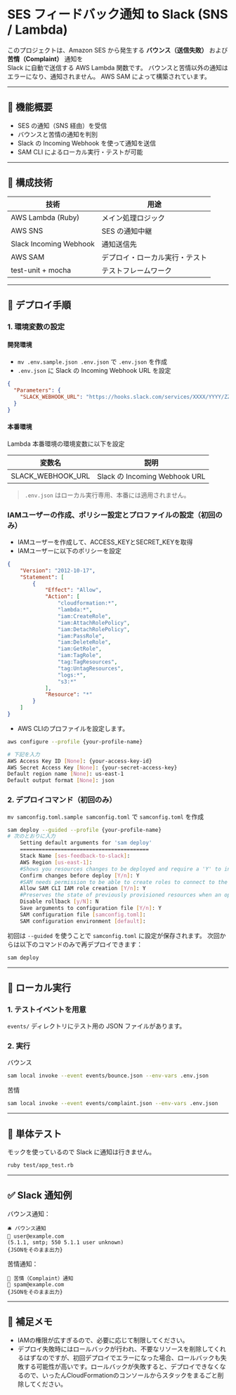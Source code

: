 # SES フィードバック通知 to Slack (SNS / Lambda)

このプロジェクトは、Amazon SES から発生する **バウンス（送信失敗）** および **苦情（Complaint）** 通知を  
Slack に自動で送信する AWS Lambda 関数です。
バウンスと苦情以外の通知はエラーになり、通知されません。
AWS SAM によって構築されています。

---

## 📌 機能概要

- SES の通知（SNS 経由）を受信
- バウンスと苦情の通知を判別
- Slack の Incoming Webhook を使って通知を送信
- SAM CLI によるローカル実行・テストが可能

---

## 🧱 構成技術

| 技術                     | 用途              |
|------------------------|-----------------|
| AWS Lambda (Ruby)      | メイン処理ロジック       |
| AWS SNS                | SES の通知中継       |
| Slack Incoming Webhook | 通知送信先           |
| AWS SAM                | デプロイ・ローカル実行・テスト |
| test-unit + mocha      | テストフレームワーク      |

---

## 🚀 デプロイ手順

### 1. 環境変数の設定

#### 開発環境

- `mv .env.sample.json .env.json` で `.env.json` を作成
- `.env.json` に Slack の Incoming Webhook URL を設定

```json
{
  "Parameters": {
    "SLACK_WEBHOOK_URL": "https://hooks.slack.com/services/XXXX/YYYY/ZZZZ"
  }
}
```

#### 本番環境
Lambda 本番環境の環境変数に以下を設定

| 変数名               | 説明                           |
|-------------------|------------------------------|
| SLACK_WEBHOOK_URL | Slack の Incoming Webhook URL |

> `.env.json` はローカル実行専用、本番には適用されません。

### IAMユーザーの作成、ポリシー設定とプロファイルの設定（初回のみ）
- IAMユーザーを作成して、ACCESS_KEYとSECRET_KEYを取得
- IAMユーザーに以下のポリシーを設定
```json
{
	"Version": "2012-10-17",
	"Statement": [
		{
			"Effect": "Allow",
			"Action": [
				"cloudformation:*",
				"lambda:*",
				"iam:CreateRole",
				"iam:AttachRolePolicy",
				"iam:DetachRolePolicy",
				"iam:PassRole",
				"iam:DeleteRole",
				"iam:GetRole",
				"iam:TagRole",
				"tag:TagResources",
				"tag:UntagResources",
				"logs:*",
				"s3:*"
			],
			"Resource": "*"
		}
	]
}
```
- AWS CLIのプロファイルを設定します。
```bash
aws configure --profile {your-profile-name}

# 下記を入力
AWS Access Key ID [None]: {your-access-key-id}
AWS Secret Access Key [None]: {your-secret-access-key}
Default region name [None]: us-east-1
Default output format [None]: json
```

### 2. デプロイコマンド（初回のみ）

`mv samconfig.toml.sample samconfig.toml` で `samconfig.toml` を作成

```bash
sam deploy --guided --profile {your-profile-name}
# 次のとおりに入力
	Setting default arguments for 'sam deploy'
	=========================================
	Stack Name [ses-feedback-to-slack]:
	AWS Region [us-east-1]:
	#Shows you resources changes to be deployed and require a 'Y' to initiate deploy
	Confirm changes before deploy [Y/n]: Y
	#SAM needs permission to be able to create roles to connect to the resources in your template
	Allow SAM CLI IAM role creation [Y/n]: Y
	#Preserves the state of previously provisioned resources when an operation fails
	Disable rollback [y/N]: N
	Save arguments to configuration file [Y/n]: Y
	SAM configuration file [samconfig.toml]:
	SAM configuration environment [default]:
```

初回は `--guided` を使うことで `samconfig.toml` に設定が保存されます。
次回からは以下のコマンドのみで再デプロイできます：

```bash
sam deploy
```

---

## 🔁 ローカル実行

### 1. テストイベントを用意

`events/` ディレクトリにテスト用の JSON ファイルがあります。

### 2. 実行

バウンス
```bash
sam local invoke --event events/bounce.json --env-vars .env.json
```

苦情
```bash
sam local invoke --event events/complaint.json --env-vars .env.json
```

---

## 🧪 単体テスト

モックを使っているので Slack に通知は行きません。

```bash
ruby test/app_test.rb
```

---

## ✅ Slack 通知例

バウンス通知：

```
🛎️ バウンス通知
📩 user@example.com
(5.1.1, smtp; 550 5.1.1 user unknown)
{JSONをそのまま出力}
```

苦情通知：

```
🚨 苦情（Complaint）通知
📩 spam@example.com
{JSONをそのまま出力}
```

---

## 📎 補足メモ

- IAMの権限が広すぎるので、必要に応じて制限してください。 
- デプロイ失敗時にはロールバックが行われ、不要なリソースを削除してくれるはずなのですが、初回デプロイでエラーになった場合、ロールバックも失敗する可能性が高いです。ロールバックが失敗すると、デプロイできなくなるので、いったんCloudFormationのコンソールからスタックをまるごと削除してください。
